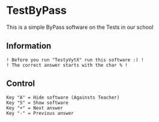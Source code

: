 # TestByPass
This is a simple ByPass software on the Tests in our school

## Information
```
! Before you run "TestyVytX" run this software :) !
! The correct answer starts with the char % !
```

## Control
```
Key "A" = Hide software (Againsts Teacher)
Key "S" = Show software
Key "+" = Next answer
Key "-" = Previous answer
```